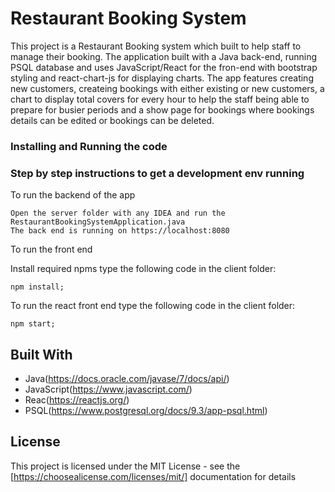 # Restaurant Booking System

This project is a Restaurant Booking system which built to help staff 
to manage their booking. The application built with a Java back-end, running
PSQL database and uses JavaScript/React for the fron-end with bootstrap styling
and react-chart-js for displaying charts. The app features creating new customers, 
createing bookings with either existing or new customers, a chart to display total
covers for every hour to help the staff being able to prepare for busier periods
and a show page for bookings where bookings details can be edited or bookings 
can be deleted.

### Installing and Running the code
### Step by step instructions to get a development env running

To run the backend of the app

```
Open the server folder with any IDEA and run the RestaurantBookingSystemApplication.java
The back end is running on https://localhost:8080
```

To run the front end

Install required npms type the following code in the client folder:

```
npm install;
```

To run the react front end type the following code in the client folder:

```
npm start;
```

## Built With

* Java(https://docs.oracle.com/javase/7/docs/api/)
* JavaScript(https://www.javascript.com/)
* Reac(https://reactjs.org/)
* PSQL(https://www.postgresql.org/docs/9.3/app-psql.html)

## License

This project is licensed under the MIT License - see the [https://choosealicense.com/licenses/mit/] documentation for details
